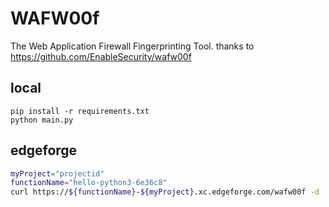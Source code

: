 # WAFW00f
The Web Application Firewall Fingerprinting Tool.
thanks to https://github.com/EnableSecurity/wafw00f

## local
```
pip install -r requirements.txt
python main.py
```

## edgeforge

```bash
myProject="projectid"
functionName="hello-python3-6e36c8"
curl https://${functionName}-${myProject}.xc.edgeforge.com/wafw00f -d 'https://f5.com' -H "Content-type: text/plain"
```
